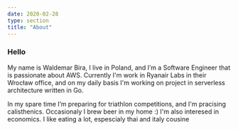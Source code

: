 ```yaml
---
date: 2020-02-28
type: section
title: "About"
---
```


### Hello

My name is Waldemar Bira, I live in Poland, and I’m a Software Engineer that is passionate about AWS. Currently I'm work in Ryanair Labs in their Wrocław office, and on my daily basis I'm working on project in serverless architecture written in Go. 

In my spare time I’m preparing for triathlon competitions, and I'm pracising calisthenics.
Occasionaly I brew beer in my home :) I'm also interesed in economics. I like eating a lot, espescialy thai and italy cousine